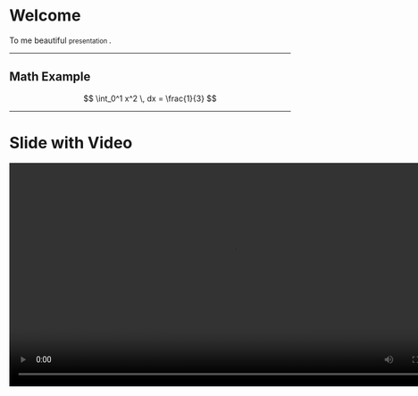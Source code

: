 # Welcome

To me beautiful <small> presentation </small>.

---

## Math Example

$$
\int_0^1 x^2 \, dx = \frac{1}{3}
$$

---

# Slide with Video 

<video controls width="800">
  <source src="circle.mp4" type="video/mp4">
  Your browser doesn't support the video tag.
</video>

